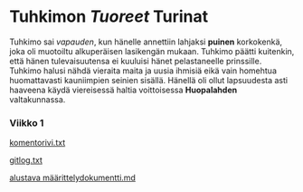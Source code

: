 # Tuhkimon *Tuoreet* Turinat
Tuhkimo sai *vapauden*, kun hänelle annettiin lahjaksi **puinen** korkokenkä, joka oli muotoiltu alkuperäisen lasikengän mukaan.
Tuhkimo päätti kuitenkin, että hänen tulevaisuutensa ei kuuluisi hänet pelastaneelle prinssille. Tuhkimo halusi nähdä vieraita maita ja uusia ihmisiä eikä vain homehtua huomattavasti kauniimpien seinien sisällä.
Hänellä oli ollut lapsuudesta asti haaveena käydä viereisessä haltia voittoisessa **Huopalahden** valtakunnassa.

### Viikko 1

[komentorivi.txt](https://github.com/Karvamahuli/otm-harjoitustyo/blob/master/laskarit/viikko1/komentorivi.txt)

[gitlog.txt](https://github.com/Karvamahuli/otm-harjoitustyo/blob/master/laskarit/viikko1/gitlog.txt)

[alustava määrittelydokumentti.md](https://github.com/Karvamahuli/otm-harjoitustyo/blob/master/laskarit/viikko1/alustava%20m%C3%A4%C3%A4rittelydokumentti.md)
